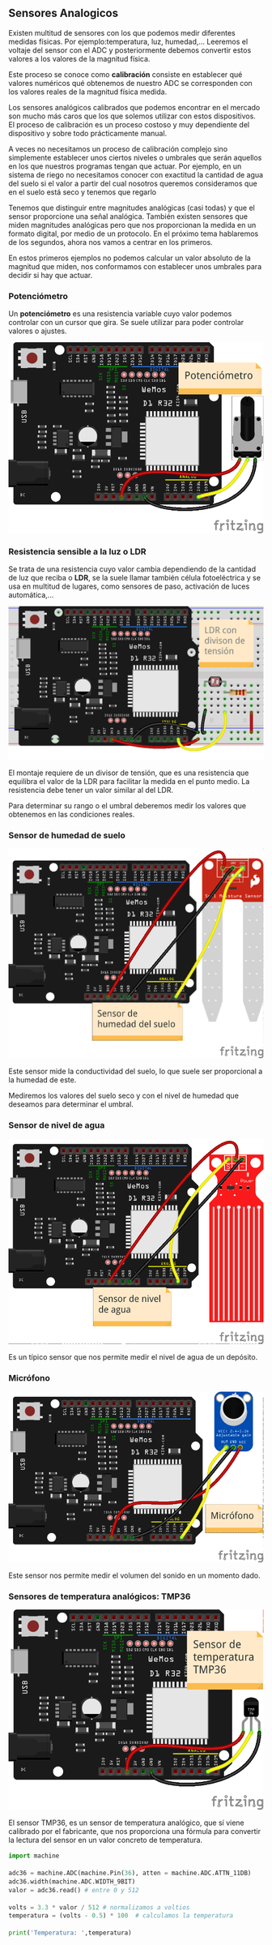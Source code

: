 ## Sensores Analogicos

Existen multitud de sensores con los que podemos medir diferentes medidas físicas. Por ejemplo:temperatura, luz, humedad,... Leeremos el voltaje del sensor con el ADC y posteriormente debemos convertir estos valores a los valores de la magnitud física.

Este proceso se conoce como **calibración** consiste en establecer qué valores numéricos qué obtenemos de nuestro ADC se corresponden con los valores reales de la magnitud física medida.

Los sensores analógicos calibrados que podemos encontrar en el mercado son mucho más caros que los que solemos utilizar con estos dispositivos. El proceso de calibración es un proceso costoso y muy dependiente del dispositivo y sobre todo prácticamente manual.

A veces no necesitamos un proceso de calibración complejo sino simplemente establecer unos ciertos niveles o umbrales que serán aquellos en los que nuestros programas tengan que actuar. Por ejemplo, en un sistema de riego no necesitamos conocer con exactitud la cantidad de agua del suelo si el valor a partir del cual nosotros queremos consideramos que en el suelo está seco y tenemos que regarlo

Tenemos que distinguir entre magnitudes analógicas (casi todas) y que el sensor proporcione una señal analógica. También existen sensores que miden magnitudes analógicas pero que nos proporcionan la medida en un formato digital, por medio de un protocolo. En el próximo tema hablaremos de los segundos, ahora nos vamos a centrar en los primeros.

En estos primeros ejemplos no podemos calcular un valor absoluto de la magnitud que miden, nos conformamos con establecer unos umbrales para decidir si hay que actuar.

### Potenciómetro

Un **potenciómetro** es una resistencia variable cuyo valor podemos controlar con un cursor que gira. Se suele utilizar para poder controlar valores o ajustes.

![](./images/wemos_d1_R32_potenciometro_bb.png)

### Resistencia sensible a la luz o LDR

Se trata de una resistencia cuyo valor cambia dependiendo de la cantidad de luz que reciba o **LDR**, se la suele llamar también célula fotoeléctrica y se usa en multitud de lugares, como sensores de paso, activación de luces automática,...

![](./images/wemos_d1_R32_LDR_bb.png)

El montaje requiere de un divisor de tensión, que es una resistencia que equilibra el valor de la LDR para facilitar la medida en el punto medio. La resistencia debe tener un valor similar al del LDR.

Para determinar su rango o el umbral deberemos medir los valores que obtenemos en las condiciones reales.

### Sensor de humedad de suelo

![](./images/wemos_d1_R32_Sensor_humedad_suelo_bb.png)

Este sensor mide la conductividad del suelo, lo que suele ser proporcional a la humedad de este.

Mediremos los valores del suelo seco y con el nivel de humedad que deseamos para determinar el umbral.

### Sensor de nivel de agua

![](./images/wemos_d1_R32_Sensor_nivel_agua_bb.png)

Es un típico sensor que nos permite medir el nivel de agua de un depósito.

### Micrófono

![](./images/wemos_d1_R32_microphone_bb.png)

Este sensor nos permite medir el volumen del sonido en un momento dado.

### Sensores de temperatura analógicos: TMP36

![](./images/wemos_d1_R32_tmp36_bb.png)

El sensor TMP36, es un sensor de temperatura analógico, que sí viene calibrado por el fabricante, que nos proporciona una fórmula para convertir la lectura del sensor en un valor concreto de temperatura. 


```python
import machine

adc36 = machine.ADC(machine.Pin(36), atten = machine.ADC.ATTN_11DB)
adc36.width(machine.ADC.WIDTH_9BIT)
valor = adc36.read() # entre 0 y 512

volts = 3.3 * valor / 512 # normalizamos a voltios
temperatura = (volts - 0.5) * 100  # calculamos la temperatura

print('Temperatura: ',temperatura)
```

 
